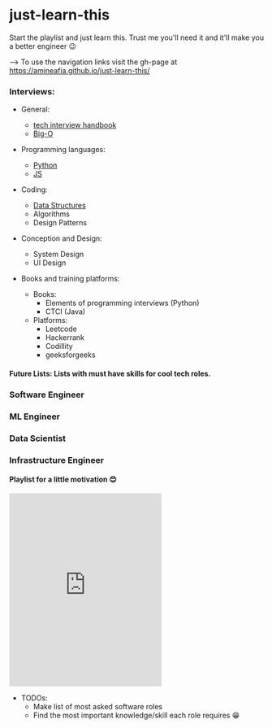 # just-learn-this
Start the playlist and just learn this. Trust me you'll need it and it'll make you a better engineer 😉

--> To use the navigation links visit the gh-page at https://amineafia.github.io/just-learn-this/

### Interviews:
- General:
	<!-- - [tech interview handbook](https://github.com/yangshun/tech-interview-handbook) -->
	- [tech interview handbook](general/handbook.md)
	- [Big-O](general/bigo.md)

- Programming languages:
	- [Python](https://github.com/AmineAfia/Py-Cracking)
	- [JS](js/es6-cheatsheet.md)
- Coding:
	- [Data Structures](data_structures/data_structure_menu.md)
	- Algorithms
	- Design Patterns
- Conception and Design:
	- System Design
	- UI Design
- Books and training platforms:
	- Books:
		- Elements of programming interviews (Python)
		- CTCI (Java)
	- Platforms:
		- Leetcode
		- Hackerrank
		- Codillity
		- geeksforgeeks

#### Future Lists: Lists with must have skills for cool tech roles.
### Software Engineer

### ML Engineer

### Data Scientist

### Infrastructure Engineer


#### Playlist for a little motivation 😊
<iframe src="https://open.spotify.com/user/dr.avril/playlist/1IHMAPylIz7EC1nqmC86jl?si=MUX77QWfRKyjqWi30BeOrg" width="300" height="380" frameborder="0" allowtransparency="true"></iframe>

- TODOs:
	- Make list of most asked software roles
	- Find the most important knowledge/skill each role requires 😁

